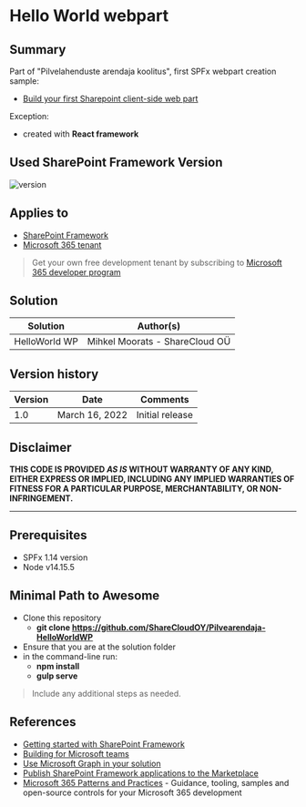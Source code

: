 # Hello World webpart

## Summary

Part of "Pilvelahenduste arendaja koolitus", first SPFx webpart creation sample:
- [Build your first Sharepoint client-side web part](https://docs.microsoft.com/et-ee/sharepoint/dev/spfx/web-parts/get-started/build-a-hello-world-web-part)

Exception:
* created with **React framework**

## Used SharePoint Framework Version

![version](https://img.shields.io/badge/version-1.14-green.svg)

## Applies to

- [SharePoint Framework](https://aka.ms/spfx)
- [Microsoft 365 tenant](https://docs.microsoft.com/en-us/sharepoint/dev/spfx/set-up-your-developer-tenant)

> Get your own free development tenant by subscribing to [Microsoft 365 developer program](http://aka.ms/o365devprogram)


## Solution

Solution|Author(s)
--------|---------
HelloWorld WP | Mihkel Moorats - ShareCloud OÜ

## Version history

Version|Date|Comments
-------|----|--------
1.0|March 16, 2022|Initial release

## Disclaimer

**THIS CODE IS PROVIDED *AS IS* WITHOUT WARRANTY OF ANY KIND, EITHER EXPRESS OR IMPLIED, INCLUDING ANY IMPLIED WARRANTIES OF FITNESS FOR A PARTICULAR PURPOSE, MERCHANTABILITY, OR NON-INFRINGEMENT.**

---
## Prerequisites
- SPFx 1.14 version
- Node v14.15.5

## Minimal Path to Awesome

- Clone this repository
  - **git clone https://github.com/ShareCloudOY/Pilvearendaja-HelloWorldWP**
- Ensure that you are at the solution folder
- in the command-line run:
  - **npm install**
  - **gulp serve**

> Include any additional steps as needed.


## References

- [Getting started with SharePoint Framework](https://docs.microsoft.com/en-us/sharepoint/dev/spfx/set-up-your-developer-tenant)
- [Building for Microsoft teams](https://docs.microsoft.com/en-us/sharepoint/dev/spfx/build-for-teams-overview)
- [Use Microsoft Graph in your solution](https://docs.microsoft.com/en-us/sharepoint/dev/spfx/web-parts/get-started/using-microsoft-graph-apis)
- [Publish SharePoint Framework applications to the Marketplace](https://docs.microsoft.com/en-us/sharepoint/dev/spfx/publish-to-marketplace-overview)
- [Microsoft 365 Patterns and Practices](https://aka.ms/m365pnp) - Guidance, tooling, samples and open-source controls for your Microsoft 365 development